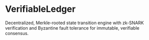 # VerifiableLedger
Decentralized, Merkle-rooted state transition engine with zk-SNARK verification and Byzantine fault tolerance for immutable, verifiable consensus.
